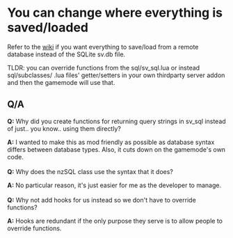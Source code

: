 # You can change where everything is saved/loaded
Refer to the [wiki](https://github.com/Ethorbit/nZombies-Chronicles/wiki/Saving-NZC-data-to-different-database)
if you want everything to save/load from a remote database instead of the SQLite sv.db file.


TLDR: you can override functions from the sql/sv_sql.lua or instead sql/subclasses/ .lua files' getter/setters in your own thirdparty server addon and then the gamemode will use that.


## Q/A
**Q:** Why did you create functions for returning query strings in sv_sql instead of just.. you know.. using them directly?

**A:** I wanted to make this as mod friendly as possible as database syntax differs between database types. Also, it cuts down on the gamemode's own code.
<br></br>
**Q:** Why does the nzSQL class use the syntax that it does?

**A:** No particular reason, it's just easier for me as the developer to manage.
<br></br>
**Q:** Why not add hooks for us instead so we don't have to override functions?

**A:** Hooks are redundant if the only purpose they serve is to allow people to override functions.
